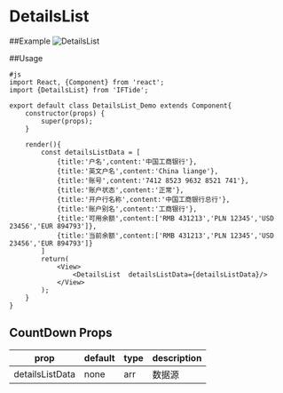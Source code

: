 # DetailsList

##Example
![DetailsList](../img/detailsList.png)

##Usage

    #js
    import React, {Component} from 'react';
    import {DetailsList} from 'IFTide';

    export default class DetailsList_Demo extends Component{
        constructor(props) {
            super(props);
        }

        render(){
            const detailsListData = [
                {title:'户名',content:'中国工商银行'},
                {title:'英文户名',content:'China liange'},
                {title:'账号',content:'7412 8523 9632 8521 741'},
                {title:'账户状态',content:'正常'},
                {title:'开户行名称',content:'中国工商银行总行'},
                {title:'账户别名',content:'工商银行'},
                {title:'可用余额',content:['RMB 431213','PLN 12345','USD 23456','EUR 894793']},
                {title:'当前余额',content:['RMB 431213','PLN 12345','USD 23456','EUR 894793']}
            ]
            return(
                <View>
                    <DetailsList  detailsListData={detailsListData}/>
                </View>
            );
        }
    }

## CountDown Props
| prop | default | type | description |
| ------------ | ------------ | ------------ | ------------ |
| detailsListData | none | arr | 数据源 |
